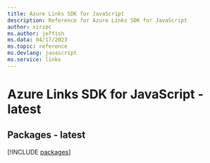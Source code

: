 ```yaml
---
title: Azure Links SDK for JavaScript
description: Reference for Azure Links SDK for JavaScript
author: xirzec
ms.author: jeffish
ms.data: 04/17/2023
ms.topic: reference
ms.devlang: javascript
ms.service: links
---
```

# Azure Links SDK for JavaScript - latest
## Packages - latest
[!INCLUDE [packages](links-index.md)]